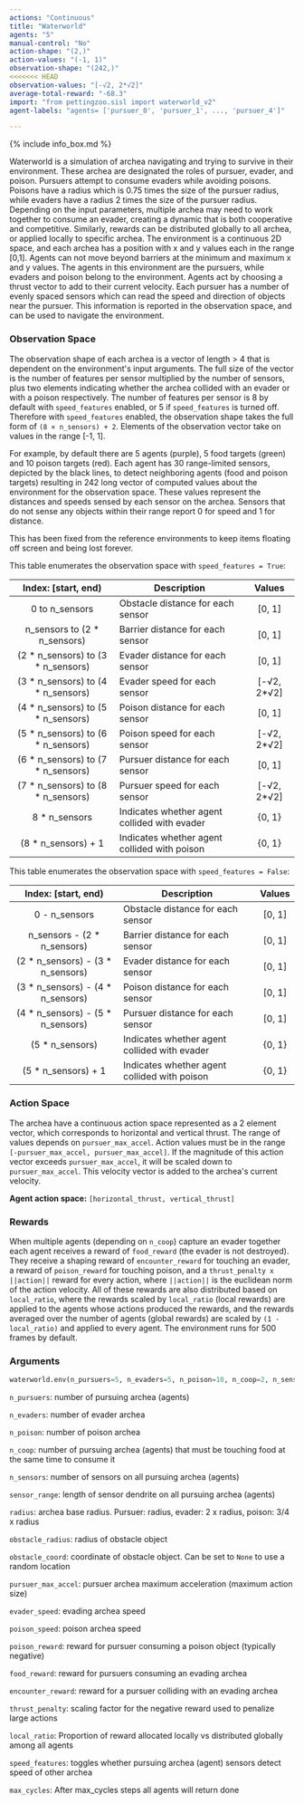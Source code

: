 ```yaml
---
actions: "Continuous"
title: "Waterworld"
agents: "5"
manual-control: "No"
action-shape: "(2,)"
action-values: "(-1, 1)"
observation-shape: "(242,)"
<<<<<<< HEAD
observation-values: "[-√2, 2*√2]"
average-total-reward: "-68.3"
import: "from pettingzoo.sisl import waterworld_v2"
agent-labels: "agents= ['pursuer_0', 'pursuer_1', ..., 'pursuer_4']"

---
```


{% include info_box.md %}

Waterworld is a simulation of archea navigating and trying to survive in their environment. These archea are designated the roles of pursuer, evader, and poison. Pursuers attempt to consume evaders while avoiding poisons. Poisons have a radius which is 0.75 times the size of the pursuer radius, while evaders have a radius 2 times the size of the pursuer radius. Depending on the input parameters, multiple archea may need to work together to consume an evader, creating a dynamic that is both cooperative and competitive. Similarly, rewards can be distributed globally to all archea, or applied locally to specific archea. The environment is a continuous 2D space, and each archea has a position with x and y values each in the range [0,1]. Agents can not move beyond barriers at the minimum and maximum x and y values. The agents in this environment are the pursuers, while evaders and poison belong to the environment. Agents act by choosing a thrust vector to add to their current velocity. Each pursuer has a number of evenly spaced sensors which can read the speed and direction of objects near the pursuer. This information is reported in the observation space, and can be used to navigate the environment.

### Observation Space

The observation shape of each archea is a vector of length > 4 that is dependent on the environment's input arguments. The full size of the vector is the number of features per sensor multiplied by the number of sensors, plus two elements indicating whether the archea collided with an evader or with a poison respectively. The number of features per sensor is 8 by default with `speed_features` enabled, or 5 if `speed_features` is turned off. Therefore with `speed_features` enabled, the observation shape takes the full form of `(8 × n_sensors) + 2`. Elements of the observation vector take on values in the range [-1, 1].

For example, by default there are 5 agents (purple), 5 food targets (green) and 10 poison targets (red). Each agent has 30 range-limited sensors, depicted by the black lines, to detect neighboring agents (food and poison targets) resulting in 242 long vector of computed values about the environment for the observation space. These values represent the distances and speeds sensed by each sensor on the archea. Sensors that do not sense any objects within their range report 0 for speed and 1 for distance.

This has been fixed from the reference environments to keep items floating off screen and being lost forever.

This table enumerates the observation space with `speed_features = True`:

|        Index: [start, end)         | Description                                  |   Values    |
| :--------------------------------: | -------------------------------------------- | :---------: |
|           0 to n_sensors           | Obstacle distance for each sensor            |   [0, 1]    |
|    n_sensors to (2 * n_sensors)    | Barrier distance for each sensor             |   [0, 1]    |
| (2 * n_sensors) to (3 * n_sensors) | Evader distance for each sensor              |   [0, 1]    |
| (3 * n_sensors) to (4 * n_sensors) | Evader speed for each sensor                 | [-√2, 2*√2] |
| (4 * n_sensors) to (5 * n_sensors) | Poison distance for each sensor              |   [0, 1]    |
| (5 * n_sensors) to (6 * n_sensors) | Poison speed for each sensor                 | [-√2, 2*√2] |
| (6 * n_sensors) to (7 * n_sensors) | Pursuer distance for each sensor             |   [0, 1]    |
| (7 * n_sensors) to (8 * n_sensors) | Pursuer speed for each sensor                | [-√2, 2*√2] |
|           8 * n_sensors            | Indicates whether agent collided with evader |   {0, 1}    |
|        (8 * n_sensors) + 1         | Indicates whether agent collided with poison |   {0, 1}    |

This table enumerates the observation space with `speed_features = False`:

|        Index: [start, end)        | Description                                  | Values |
| :-------------------------------: | -------------------------------------------- | :----: |
|           0 - n_sensors           | Obstacle distance for each sensor            | [0, 1] |
|    n_sensors - (2 * n_sensors)    | Barrier distance for each sensor             | [0, 1] |
| (2 * n_sensors) - (3 * n_sensors) | Evader distance for each sensor              | [0, 1] |
| (3 * n_sensors) - (4 * n_sensors) | Poison distance for each sensor              | [0, 1] |
| (4 * n_sensors) - (5 * n_sensors) | Pursuer distance for each sensor             | [0, 1] |
|          (5 * n_sensors)          | Indicates whether agent collided with evader | {0, 1} |
|        (5 * n_sensors) + 1        | Indicates whether agent collided with poison | {0, 1} |

### Action Space

The archea have a continuous action space represented as a 2 element vector, which corresponds to horizontal and vertical thrust. The range of values depends on `pursuer_max_accel`.  Action values must be in the range `[-pursuer_max_accel, pursuer_max_accel]`. If the magnitude of this action vector exceeds `pursuer_max_accel`, it will be scaled down to `pursuer_max_accel`. This velocity vector is added to the archea's current velocity.

**Agent action space:** `[horizontal_thrust, vertical_thrust]`

### Rewards

When multiple agents (depending on `n_coop`) capture an evader together each agent receives a reward of `food_reward` (the evader is not destroyed). They receive a shaping reward of `encounter_reward` for touching an evader, a reward of `poison_reward` for touching poison, and a `thrust_penalty x ||action||` reward for every action, where `||action||` is the euclidean norm of the action velocity. All of these rewards are also distributed based on `local_ratio`, where the rewards scaled by `local_ratio` (local rewards) are applied to the agents whose actions produced the rewards, and the rewards averaged over the number of agents (global rewards) are scaled by `(1 - local_ratio)` and applied to every agent. The environment runs for 500 frames by default.

### Arguments

```Python
waterworld.env(n_pursuers=5, n_evaders=5, n_poison=10, n_coop=2, n_sensors=20, sensor_range=0.2,radius=0.015, obstacle_radius=0.2, obstacle_coord=np.array([0.5, 0.5]), pursuer_max_accel=0.01, evader_speed=0.01, poison_speed=0.01, poison_reward=-1.0, food_reward=10.0, encounter_reward=0.01, thrust_penalty=-0.5, local_ratio=1.0, speed_features=True, max_cycles=500)
```

`n_pursuers`: number of pursuing archea (agents)

`n_evaders`: number of evader archea

`n_poison`: number of poison archea

`n_coop`: number of pursuing archea (agents) that must be touching food at the same time to consume it

`n_sensors`: number of sensors on all pursuing archea (agents)

`sensor_range`: length of sensor dendrite on all pursuing archea (agents)

`radius`: archea base radius. Pursuer: radius, evader: 2 x radius, poison: 3/4 x radius

`obstacle_radius`: radius of obstacle object

`obstacle_coord`: coordinate of obstacle object. Can be set to `None` to use a random location

`pursuer_max_accel`: pursuer archea maximum acceleration (maximum action size)

`evader_speed`: evading archea speed

`poison_speed`: poison archea speed

`poison_reward`: reward for pursuer consuming a poison object (typically negative)

`food_reward`: reward for pursuers consuming an evading archea

`encounter_reward`: reward for a pursuer colliding with an evading archea

`thrust_penalty`: scaling factor for the negative reward used to penalize large actions

`local_ratio`: Proportion of reward allocated locally vs distributed globally among all agents

`speed_features`: toggles whether pursuing archea (agent) sensors detect speed of other archea

`max_cycles`: After max_cycles steps all agents will return done
